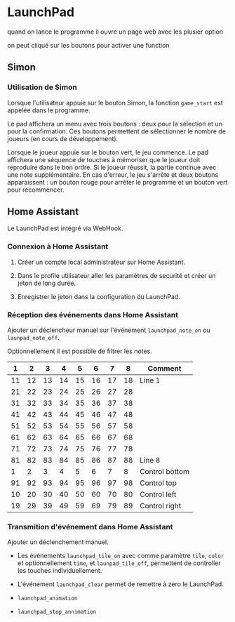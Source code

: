 # LaunchPad

quand on lance le programme il ouvre un page web avec les plusier option 

on peut cliqué sur les boutons pour activer une function

## Simon

### Utilisation de Simon

Lorsque l'utilisateur appuie sur le bouton Simon, la fonction `game_start` est appelée dans le programme.

Le pad affichera un menu avec trois boutons : deux pour la sélection et un pour la confirmation. Ces boutons permettent de sélectionner le nombre de joueurs (en cours de développement).

Lorsque le joueur appuie sur le bouton vert, le jeu commence. Le pad affichera une séquence de touches à mémoriser que le joueur doit reproduire dans le bon ordre. Si le joueur réussit, la partie continue avec une note supplémentaire. En cas d'erreur, le jeu s'arrête et deux boutons apparaissent : un bouton rouge pour arrêter le programme et un bouton vert pour recommencer.

## Home Assistant

Le LaunchPad est intégré via WebHook.

### Connexion à Home Assistant

1. Créer un compte local administrateur sur Home Assistant.

2. Dans le profile utilisateur aller les paramètres de securité et créer un jeton de long durée.

3. Enregistrer le jeton dans la configuration du LaunchPad.

### Réception des événements dans Home Assistant

Ajouter un déclencheur manuel sur l'événement `launchpad_note_on` ou `launpad_note_off`.

Optionnellement il est possible de filtrer les notes.

|  1 |  2 |  3 |  4 |  5 |  6 |  7 |  8 | Comment        |
|----|----|----|----|----|----|----|----|----------------|
| 11 | 12 | 13 | 14 | 15 | 16 | 17 | 18 | Line 1         |
| 21 | 22 | 23 | 24 | 25 | 26 | 27 | 28 |                |
| 31 | 32 | 33 | 34 | 35 | 36 | 37 | 38 |                |
| 41 | 42 | 43 | 44 | 45 | 46 | 47 | 48 |                |
| 51 | 52 | 53 | 54 | 55 | 56 | 57 | 58 |                |
| 61 | 62 | 63 | 64 | 65 | 66 | 67 | 68 |                |
| 71 | 72 | 73 | 74 | 75 | 76 | 77 | 78 |                |
| 81 | 82 | 83 | 84 | 85 | 86 | 87 | 88 | Line 8         |
|  1 |  2 |  3 |  4 |  5 |  6 |  7 |  8 | Control bottom |
| 91 | 92 | 93 | 94 | 95 | 96 | 97 | 98 | Control top    |
| 10 | 20 | 30 | 40 | 50 | 60 | 70 | 80 | Control left   |
| 19 | 29 | 39 | 49 | 59 | 69 | 79 | 89 | Control right  |

### Transmition d'événement dans Home Assistant

Ajouter un déclenchement manuel.

- Les événements `launchpad_tile_on` avec comme paramètre `tile`, `color` et optionnellement `time`, et `launpad_tile_off`, permettent de controller les touches individuellement.

- L'événement `launchpad_clear` permet de remettre à zero le LaunchPad.

- `launchpad_animation`

- `launchpad_stop_annimation`
